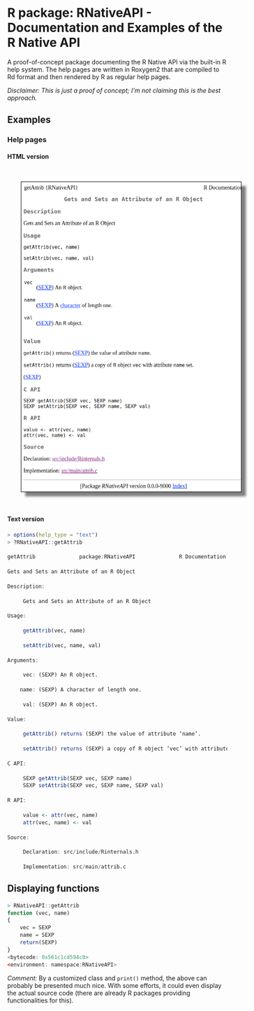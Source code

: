 # R package: RNativeAPI - Documentation and Examples of the R Native API

A proof-of-concept package documenting the R Native API via the built-in R help system.  The help pages are written in Roxygen2 that are compiled to Rd format and then rendered by R as regular help pages.

_Disclaimer: This is just a proof of concept; I'm not claiming this is the best approach._


## Examples


### Help pages

#### HTML version

<img src="man/figures/getAttrib.png" alt="Screenshot of help(getAttrib)" style="border: 1px solid black; box-shadow: 10px 10px 5px grey; margin: 4ex;">


#### Text version

```r
> options(help_type = "text")
> ?RNativeAPI::getAttrib

getAttrib              package:RNativeAPI              R Documentation

Gets and Sets an Attribute of an R Object

Description:

     Gets and Sets an Attribute of an R Object

Usage:

     getAttrib(vec, name)
     
     setAttrib(vec, name, val)
     
Arguments:

     vec: (SEXP) An R object.

    name: (SEXP) A character of length one.

     val: (SEXP) An R object.

Value:

     getAttrib() returns (SEXP) the value of attribute ‘name’.

     setAttrib() returns (SEXP) a copy of R object ‘vec’ with attribute ‘name’ set.

C API:

     SEXP getAttrib(SEXP vec, SEXP name)
     SEXP setAttrib(SEXP vec, SEXP name, SEXP val)

R API:

     value <- attr(vec, name)
     attr(vec, name) <- val

Source:

     Declaration: src/include/Rinternals.h

     Implementation: src/main/attrib.c
```


## Displaying functions

```r
> RNativeAPI::getAttrib
function (vec, name) 
{
    vec = SEXP
    name = SEXP
    return(SEXP)
}
<bytecode: 0x561c1cd594c0>
<environment: namespace:RNativeAPI>
```

_Comment:_ By a customized class and `print()` method, the above can probably be presented much nice.  With some efforts, it could even display the actual source code (there are already R packages providing functionalities for this).



